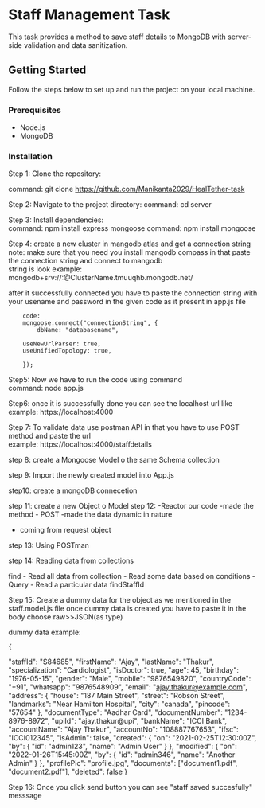 # Staff Management Task

This task provides a method to save staff details to MongoDB with server-side validation and data sanitization.

## Getting Started

Follow the steps below to set up and run the project on your local machine.

### Prerequisites

- Node.js
- MongoDB

### Installation

Step 1: Clone the repository:

  command: git clone https://github.com/Manikanta2029/HealTether-task


Step 2: Navigate to the project directory: 
  command: cd server

Step 3: Install dependencies:   
   command: npm install  express mongoose
   command: npm install mongoose

Step 4: create a new cluster in mangodb atlas and get a connection string 
   note: make sure that you need you install mangodb compass in that paste the connection string and connect to mangodb    
   string is look example:  mongodb+srv://<username>:<password>@ClusterName.tmuuqhb.mongodb.net/  
   
   after it successfully connected you have to paste the connection string with your usename and password in the given code as it present in app.js file  

        code: 
        mongoose.connect("connectionString", {
            dbName: "databasename",
            
        useNewUrlParser: true,
        useUnifiedTopology: true,
        
        });

        
Step5: Now we have to run the code using command  
   command: node app.js    


Step6: once it is successfully done you can see the localhost url like  
   example:  https://localhost:4000 

Step 7: To validate data use postman API in that you have to use POST method and paste the url   
   example:  https://localhost:4000/staffdetails 

step 8: create a Mongoose Model o the same Schema collection

step 9: Import the newly created model into App.js

step10: create a mongoDB connecetion

step 11: create a new Object o Model
step 12: -Reactor our code
-made the method - POST
-made the data dynamic in nature
- coming from request object

step 13: Using POSTman

step 14: Reading data from collections

  find
    - Read all data from collection
    - Read some data based on conditions
      - Query
      - Read a particular data
           findStaffId
  
Step 15: Create a dummy data for the object as we mentioned in the staff.model.js file once dummy data is created you have to paste it in the body choose raw>>JSON(as type)   
   
   dummy data example: 

    {

"staffId": "S84685",
"firstName": "Ajay",
"lastName": "Thakur",
"specialization": "Cardiologist",
"isDoctor": true,
"age": 45,
"birthday": "1976-05-15",
"gender": "Male",
"mobile": "9876549820",
"countryCode": "+91",
"whatsapp": "9876548909",
"email": "ajay.thakur@example.com",
"address": {
    "house": "187 Main Street",
    "street": "Robson Street",
    "landmarks": "Near Hamilton Hospital",
    "city": "canada",
    "pincode": "57654"
},
"documentType": "Aadhar Card",
"documentNumber": "1234-8976-8972",
"upiId": "ajay.thakur@upi",
"bankName": "ICCI Bank",
"accountName": "Ajay Thakur",
"accountNo": "108887767653",
"ifsc": "ICCI012345",
"isAdmin": false,
"created": {
    "on": "2021-02-25T12:30:00Z",
    "by": {
    "id": "admin123",
    "name": "Admin User"
    }
},
"modified": {
    "on": "2022-01-26T15:45:00Z",
    "by": {
    "id": "admin346",
    "name": "Another Admin"
    }
},
"profilePic": "profile.jpg",
"documents": ["document1.pdf", "document2.pdf"],
"deleted": false
}


Step 16: Once you click send button you can see "staff saved succesfully" messsage

